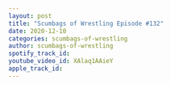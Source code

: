 ```yaml
---
layout: post
title: "Scumbags of Wrestling Episode #132"
date: 2020-12-10
categories: scumbags-of-wrestling
author: scumbags-of-wrestling
spotify_track_id: 
youtube_video_id: XAlaq1AAieY
apple_track_id: 
---
```


